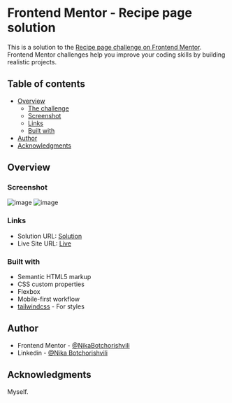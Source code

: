 # Frontend Mentor - Recipe page solution

This is a solution to the [Recipe page challenge on Frontend Mentor](https://www.frontendmentor.io/challenges/recipe-page-KiTsR8QQKm). Frontend Mentor challenges help you improve your coding skills by building realistic projects. 

## Table of contents

- [Overview](#overview)
  - [The challenge](#the-challenge)
  - [Screenshot](#screenshot)
  - [Links](#links)
  - [Built with](#built-with)
- [Author](#author)
- [Acknowledgments](#acknowledgments)

## Overview

### Screenshot

![image](https://github.com/NikaBotchorishvili/recipe-page/assets/58900787/cdfd0633-b850-4eda-a977-72b44b9c68a4)
![image](https://github.com/NikaBotchorishvili/recipe-page/assets/58900787/c3ccac71-b4d9-440e-b676-80e1f2131591)

### Links

- Solution URL: [Solution](https://www.frontendmentor.io/solutions/recipe-page-built-with-tailwindcss-W3HcfBgn5f)
- Live Site URL: [Live](https://recipe-page-ochre.vercel.app/)

### Built with

- Semantic HTML5 markup
- CSS custom properties
- Flexbox
- Mobile-first workflow
- [tailwindcss](https://tailwindcss.com/) - For styles

## Author

- Frontend Mentor - [@NikaBotchorishvili](https://www.frontendmentor.io/profile/NikaBotchorishvili)
- Linkedin - [@Nika Botchorishvili](https://www.linkedin.com/in/nika-botchorishvili-a27b09234/)

## Acknowledgments

Myself.
